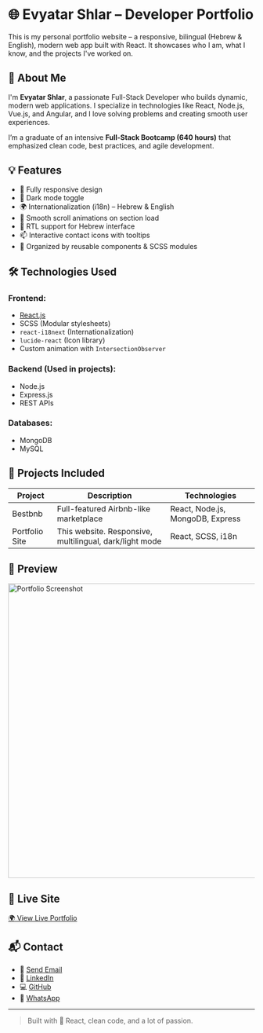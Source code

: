 # 🌐 Evyatar Shlar – Developer Portfolio

This is my personal portfolio website – a responsive, bilingual (Hebrew & English), modern web app built with React. It showcases who I am, what I know, and the projects I've worked on.

## 📌 About Me

I'm **Evyatar Shlar**, a passionate Full-Stack Developer who builds dynamic, modern web applications. I specialize in technologies like React, Node.js, Vue.js, and Angular, and I love solving problems and creating smooth user experiences.

I’m a graduate of an intensive **Full-Stack Bootcamp (640 hours)** that emphasized clean code, best practices, and agile development.

## 💡 Features

- 🎨 Fully responsive design
- 🌙 Dark mode toggle
- 🌍 Internationalization (i18n) – Hebrew & English
- 🚀 Smooth scroll animations on section load
- 🔀 RTL support for Hebrew interface
- 📫 Interactive contact icons with tooltips
- 🧠 Organized by reusable components & SCSS modules

## 🛠️ Technologies Used

### Frontend:
- [React.js](https://reactjs.org/)
- SCSS (Modular stylesheets)
- `react-i18next` (Internationalization)
- `lucide-react` (Icon library)
- Custom animation with `IntersectionObserver`

### Backend (Used in projects):
- Node.js
- Express.js
- REST APIs

### Databases:
- MongoDB
- MySQL

## 📂 Projects Included

| Project           | Description                                                                 | Technologies                          |
|------------------|-----------------------------------------------------------------------------|---------------------------------------|
| Bestbnb          | Full-featured Airbnb-like marketplace                                        | React, Node.js, MongoDB, Express      |
| Portfolio Site   | This website. Responsive, multilingual, dark/light mode                     | React, SCSS, i18n                     |                |

## 📸 Preview

<img src="https://res.cloudinary.com/dv2brrhll/image/upload/v1748333129/My_ChatGPT_image_quuzy8.png" width="600" alt="Portfolio Screenshot" />

## 🔗 Live Site

[🌍 View Live Portfolio](https://evyatar-shlar.dev)

## 📬 Contact

- 📧 [Send Email](https://mail.google.com/mail/?view=cm&fs=1&to=evyatar.szlar@gmail.com)
- 💼 [LinkedIn](https://www.linkedin.com/in/evyatar-shlar-62074030b/)
- 💻 [GitHub](https://github.com/evyatarshlar)
- 💬 [WhatsApp](https://wa.me/972537220413)

---

> Built with 💙 React, clean code, and a lot of passion.
